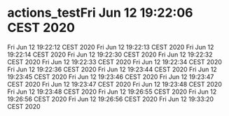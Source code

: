 # actions_testFri Jun 12 19:22:06 CEST 2020
Fri Jun 12 19:22:12 CEST 2020
Fri Jun 12 19:22:13 CEST 2020
Fri Jun 12 19:22:14 CEST 2020
Fri Jun 12 19:22:30 CEST 2020
Fri Jun 12 19:22:32 CEST 2020
Fri Jun 12 19:22:33 CEST 2020
Fri Jun 12 19:22:34 CEST 2020
Fri Jun 12 19:22:36 CEST 2020
Fri Jun 12 19:23:44 CEST 2020
Fri Jun 12 19:23:45 CEST 2020
Fri Jun 12 19:23:46 CEST 2020
Fri Jun 12 19:23:47 CEST 2020
Fri Jun 12 19:23:47 CEST 2020
Fri Jun 12 19:23:48 CEST 2020
Fri Jun 12 19:23:48 CEST 2020
Fri Jun 12 19:26:55 CEST 2020
Fri Jun 12 19:26:56 CEST 2020
Fri Jun 12 19:26:56 CEST 2020
Fri Jun 12 19:33:20 CEST 2020
